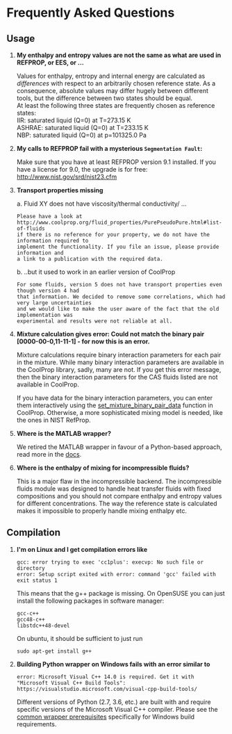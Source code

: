 
Frequently Asked Questions
==========================

Usage
-----

1. **My enthalpy and entropy values are not the same as what are used in REFPROP, or EES, or ...**

    Values for enthalpy, entropy and internal energy are calculated as *differences* 
    with respect to an arbitrarily chosen reference state. 
    As a consequence, absolute values may differ hugely between different tools, 
    but the difference between two states should be equal.  
    At least the following three states are frequently chosen as reference states:  
    IIR: saturated liquid (Q=0) at T=273.15 K  
    ASHRAE: saturated liquid (Q=0) at T=233.15 K  
    NBP: saturated liquid (Q=0) at p=101325.0 Pa
    
    
2. **My calls to REFPROP fail with a mysterious `Segmentation Fault`:** 

    Make sure that you have at least REFPROP version 9.1 installed. If you have a license for 9.0, 
    the upgrade is for free: http://www.nist.gov/srd/nist23.cfm
    
3. **Transport properties missing**

    a. Fluid XY does not have viscosity/thermal conductivity/ ... 

       Please have a look at 
       http://www.coolprop.org/fluid_properties/PurePseudoPure.html#list-of-fluids 
       if there is no reference for your property, we do not have the information required to 
       implement the functionality. If you file an issue, please provide information and 
       a link to a publication with the required data. 
    
    b. ..but it used to work in an earlier version of CoolProp
    
       For some fluids, version 5 does not have transport properties even though version 4 had 
       that information. We decided to remove some correlations, which had very large uncertainties 
       and we would like to make the user aware of the fact that the old implementation was 
       experimental and results were not reliable at all.

4. **Mixture calculation gives error: Could not match the binary pair [0000-00-0,11-11-1] - for now this is an error.**  

    Mixture calculations require binary interaction parameters for each pair in the mixture.  While many binary interaction parameters are available in the CoolProp library, sadly, many are not.  If you get this error message, then the binary interaction parameters for the CAS fluids listed are not available in CoolProp.  
    
    If you have data for the binary interaction parameters, you can enter them interactively using the [set_mixture_binary_pair_data](http://www.coolprop.org/dev/fluid_properties/Mixtures.html#id826) function in CoolProp.  Otherwise, a more sophisticated mixing model is needed, like the ones in NIST RefProp.
    
5. **Where is the MATLAB wrapper?**

    We retired the MATLAB wrapper in favour of a Python-based approach, read more in the [docs](http://www.coolprop.org/coolprop/wrappers/MATLAB/index.html#matlab-wrapper).

6. **Where is the enthalpy of mixing for incompressible fluids?**

    This is a major flaw in the incompressible backend. The incompressible fluids module was designed to handle heat transfer fluids with fixed compositions and you should not compare enthalpy and entropy values for different concentrations. The way the reference state is calculated makes it impossible to properly handle mixing enthalpy etc.

Compilation
-----------

1. **I'm on Linux and I get compilation errors like**

    ```
    gcc: error trying to exec 'cc1plus': execvp: No such file or directory
    error: Setup script exited with error: command 'gcc' failed with exit status 1
    ```
    
    This means that the g++ package is missing.  On OpenSUSE you can just install the following packages in software manager:
    
    ```
    gcc-c++
    gcc48-c++
    libstdc++48-devel
    ```
    
    On ubuntu, it should be sufficient to just run
    
    ```
    sudo apt-get install g++
    ```
    
2. **Building Python wrapper on Windows fails with an error similar to**

    ```
    error: Microsoft Visual C++ 14.0 is required. Get it with "Microsoft Visual C++ Build Tools": https://visualstudio.microsoft.com/visual-cpp-build-tools/
    ```
    
    Different versions of Python (2.7, 3.6, etc.) are built with and require specific versions of the Microsoft Visual C++ compiler.  Please see the [common wrapper prerequisites](http://www.coolprop.org/dev/coolprop/wrappers/index.html#wrapper-common-prereqs) specifically for Windows build requirements.
    
